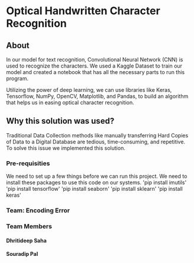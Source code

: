 # Optical Handwritten Character Recognition
## About
In our model for text recognition, Convolutional Neural Network (CNN) is used to recognize the characters. We used a Kaggle Dataset to train our model and created a notebook that has all the necessary parts to run this program.

Utilizing the power of deep learning, we can use libraries like Keras, Tensorflow, NumPy, OpenCV, Matplotlib, and Pandas, to build an algorithm that helps us in easing optical character recognition.
## Why this solution was used?
Traditional Data Collection methods like manually transferring Hard Copies of Data to a Digital Database are tedious, time-consuming, and repetitive. To solve this issue we implemented this solution.

### Pre-requisities
We need to set up a few things before we can run this project. We need to install these packages to use this code on our systems.
'pip install imutils'
'pip install tensorflow'
'pip install seaborn'
'pip install sklearn'
'pip install keras'

### Team: Encoding Error
### Team Members

#### Dhritideep Saha
#### Souradip Pal 

